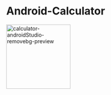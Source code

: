 # Android-Calculator

<img width="171" alt="calculator-androidStudio-removebg-preview" src="https://user-images.githubusercontent.com/106570247/226577267-7c74484f-b7ac-4abf-b529-8d057db2d9fa.png">

